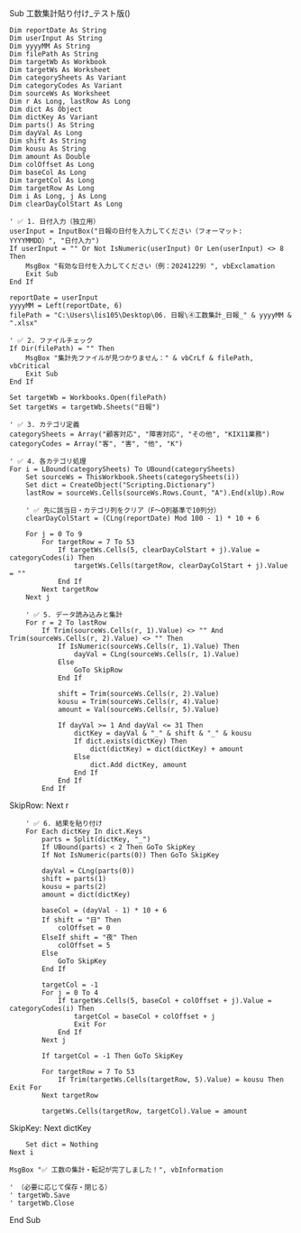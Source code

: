 Sub 工数集計貼り付け_テスト版()

    Dim reportDate As String
    Dim userInput As String
    Dim yyyyMM As String
    Dim filePath As String
    Dim targetWb As Workbook
    Dim targetWs As Worksheet
    Dim categorySheets As Variant
    Dim categoryCodes As Variant
    Dim sourceWs As Worksheet
    Dim r As Long, lastRow As Long
    Dim dict As Object
    Dim dictKey As Variant
    Dim parts() As String
    Dim dayVal As Long
    Dim shift As String
    Dim kousu As String
    Dim amount As Double
    Dim colOffset As Long
    Dim baseCol As Long
    Dim targetCol As Long
    Dim targetRow As Long
    Dim i As Long, j As Long
    Dim clearDayColStart As Long

    ' ✅ 1. 日付入力（独立用）
    userInput = InputBox("日報の日付を入力してください（フォーマット: YYYYMMDD）", "日付入力")
    If userInput = "" Or Not IsNumeric(userInput) Or Len(userInput) <> 8 Then
        MsgBox "有効な日付を入力してください（例：20241229）", vbExclamation
        Exit Sub
    End If

    reportDate = userInput
    yyyyMM = Left(reportDate, 6)
    filePath = "C:\Users\lis105\Desktop\06. 日報\④工数集計_日報_" & yyyyMM & ".xlsx"

    ' ✅ 2. ファイルチェック
    If Dir(filePath) = "" Then
        MsgBox "集計先ファイルが見つかりません：" & vbCrLf & filePath, vbCritical
        Exit Sub
    End If

    Set targetWb = Workbooks.Open(filePath)
    Set targetWs = targetWb.Sheets("日報")

    ' ✅ 3. カテゴリ定義
    categorySheets = Array("顧客対応", "障害対応", "その他", "KIX11業務")
    categoryCodes = Array("客", "害", "他", "K")

    ' ✅ 4. 各カテゴリ処理
    For i = LBound(categorySheets) To UBound(categorySheets)
        Set sourceWs = ThisWorkbook.Sheets(categorySheets(i))
        Set dict = CreateObject("Scripting.Dictionary")
        lastRow = sourceWs.Cells(sourceWs.Rows.Count, "A").End(xlUp).Row

        ' ✅ 先に該当日・カテゴリ列をクリア（F〜O列基準で10列分）
        clearDayColStart = (CLng(reportDate) Mod 100 - 1) * 10 + 6

        For j = 0 To 9
            For targetRow = 7 To 53
                If targetWs.Cells(5, clearDayColStart + j).Value = categoryCodes(i) Then
                    targetWs.Cells(targetRow, clearDayColStart + j).Value = ""
                End If
            Next targetRow
        Next j

        ' ✅ 5. データ読み込みと集計
        For r = 2 To lastRow
            If Trim(sourceWs.Cells(r, 1).Value) <> "" And Trim(sourceWs.Cells(r, 2).Value) <> "" Then
                If IsNumeric(sourceWs.Cells(r, 1).Value) Then
                    dayVal = CLng(sourceWs.Cells(r, 1).Value)
                Else
                    GoTo SkipRow
                End If

                shift = Trim(sourceWs.Cells(r, 2).Value)
                kousu = Trim(sourceWs.Cells(r, 4).Value)
                amount = Val(sourceWs.Cells(r, 5).Value)

                If dayVal >= 1 And dayVal <= 31 Then
                    dictKey = dayVal & "_" & shift & "_" & kousu
                    If dict.exists(dictKey) Then
                        dict(dictKey) = dict(dictKey) + amount
                    Else
                        dict.Add dictKey, amount
                    End If
                End If
            End If
SkipRow:
        Next r

        ' ✅ 6. 結果を貼り付け
        For Each dictKey In dict.Keys
            parts = Split(dictKey, "_")
            If UBound(parts) < 2 Then GoTo SkipKey
            If Not IsNumeric(parts(0)) Then GoTo SkipKey

            dayVal = CLng(parts(0))
            shift = parts(1)
            kousu = parts(2)
            amount = dict(dictKey)

            baseCol = (dayVal - 1) * 10 + 6
            If shift = "日" Then
                colOffset = 0
            ElseIf shift = "夜" Then
                colOffset = 5
            Else
                GoTo SkipKey
            End If

            targetCol = -1
            For j = 0 To 4
                If targetWs.Cells(5, baseCol + colOffset + j).Value = categoryCodes(i) Then
                    targetCol = baseCol + colOffset + j
                    Exit For
                End If
            Next j

            If targetCol = -1 Then GoTo SkipKey

            For targetRow = 7 To 53
                If Trim(targetWs.Cells(targetRow, 5).Value) = kousu Then Exit For
            Next targetRow

            targetWs.Cells(targetRow, targetCol).Value = amount
SkipKey:
        Next dictKey

        Set dict = Nothing
    Next i

    MsgBox "✅ 工数の集計・転記が完了しました！", vbInformation

    ' （必要に応じて保存・閉じる）
    ' targetWb.Save
    ' targetWb.Close

End Sub
